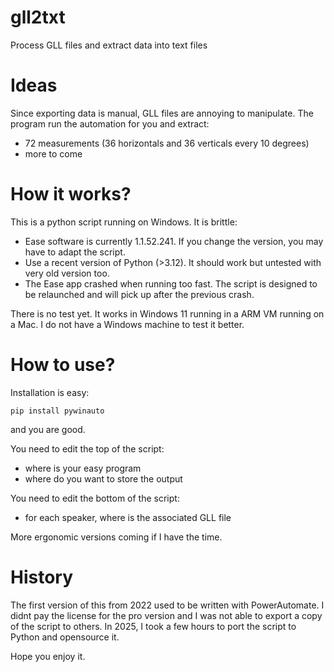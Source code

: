 # gll2txt
Process GLL files and extract data into text files

# Ideas

Since exporting data is manual, GLL files are annoying to manipulate.
The program run the automation for you and extract:

- 72 measurements (36 horizontals and 36 verticals every 10 degrees)
- more to come

# How it works?

This is a python script running on Windows. It is brittle:

- Ease software is currently 1.1.52.241. If you change the version, you may have to adapt the script.
- Use a recent version of Python (>3.12). It should work but untested with very old version too.
- The Ease app crashed when running too fast. The script is designed to be relaunched and will pick up after the previous crash.

There is no test yet. It works in Windows 11 running in a ARM VM running on a Mac. I do not have a Windows machine to test it better.

# How to use?

Installation is easy:
```
pip install pywinauto
```

and you are good.

You need to edit the top of the script:
- where is your easy program
- where do you want to store the output

You need to edit the bottom of the script:
- for each speaker, where is the associated GLL file

More ergonomic versions coming if I have the time.

# History

The first version of this from 2022 used to be written with PowerAutomate. I didnt pay the license for the pro version and I was not able to export a copy of the script to others.
In 2025, I took a few hours to port the script to Python and opensource it.

Hope you enjoy it.
